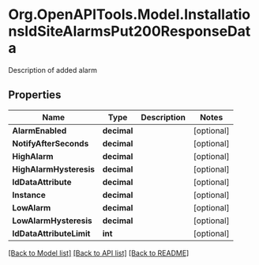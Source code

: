 # Org.OpenAPITools.Model.InstallationsIdSiteAlarmsPut200ResponseData
Description of added alarm

## Properties

Name | Type | Description | Notes
------------ | ------------- | ------------- | -------------
**AlarmEnabled** | **decimal** |  | [optional] 
**NotifyAfterSeconds** | **decimal** |  | [optional] 
**HighAlarm** | **decimal** |  | [optional] 
**HighAlarmHysteresis** | **decimal** |  | [optional] 
**IdDataAttribute** | **decimal** |  | [optional] 
**Instance** | **decimal** |  | [optional] 
**LowAlarm** | **decimal** |  | [optional] 
**LowAlarmHysteresis** | **decimal** |  | [optional] 
**IdDataAttributeLimit** | **int** |  | [optional] 

[[Back to Model list]](../../README.md#documentation-for-models) [[Back to API list]](../../README.md#documentation-for-api-endpoints) [[Back to README]](../../README.md)

